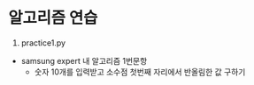 # 알고리즘 연습

1. practice1.py
  - samsung expert 내 알고리즘 1번문항
    - 숫자 10개를 입력받고 소수점 첫번째 자리에서 반올림한 값 구하기